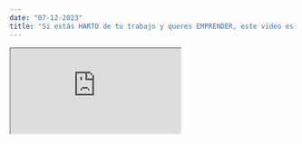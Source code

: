 ```yaml
---
date: "07-12-2023"
title: "Si estás HARTO de tu trabajo y queres EMPRENDER, este video es para vos"
---
```

<iframe src="https://www.youtube.com/embed/JbgBez62THk" allowfullscreen></iframe>
